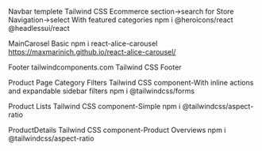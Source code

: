 Navbar templete
Tailwind CSS 
Ecommerce section->search for Store Navigation->select With featured categories
npm i @heroicons/react @headlessui/react


MainCarosel
Basic
npm i react-alice-carousel
https://maxmarinich.github.io/react-alice-carousel/

Footer
tailwindcomponents.com
Tailwind CSS Footer

Product Page
Category Filters
Tailwind CSS component-With inline actions and expandable sidebar filters
npm i @tailwindcss/forms

Product Lists
Tailwind CSS component-Simple
npm i @tailwindcss/aspect-ratio

ProductDetails
Tailwind CSS component-Product Overviews
npm i @tailwindcss/aspect-ratio